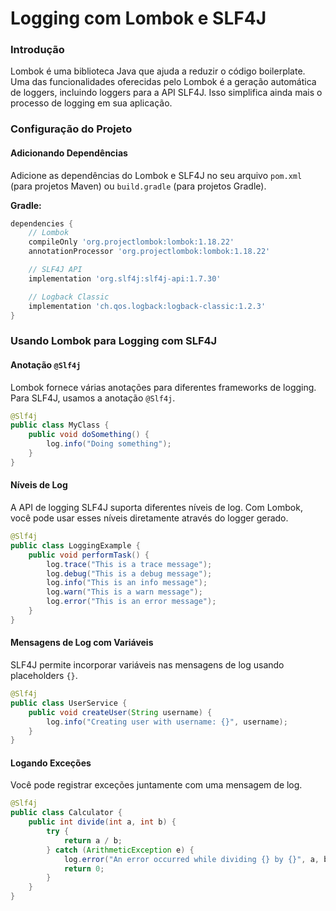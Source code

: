 # Logging com Lombok e SLF4J

### Introdução
Lombok é uma biblioteca Java que ajuda a reduzir o código boilerplate. Uma das funcionalidades oferecidas pelo Lombok é a geração automática de loggers, incluindo loggers para a API SLF4J. Isso simplifica ainda mais o processo de logging em sua aplicação.

### Configuração do Projeto

#### Adicionando Dependências
Adicione as dependências do Lombok e SLF4J no seu arquivo `pom.xml` (para projetos Maven) ou `build.gradle` (para projetos Gradle).

**Gradle:**

```groovy
dependencies {
    // Lombok
    compileOnly 'org.projectlombok:lombok:1.18.22'
    annotationProcessor 'org.projectlombok:lombok:1.18.22'

    // SLF4J API
    implementation 'org.slf4j:slf4j-api:1.7.30'

    // Logback Classic
    implementation 'ch.qos.logback:logback-classic:1.2.3'
}
```

###  Usando Lombok para Logging com SLF4J

#### Anotação `@Slf4j`
Lombok fornece várias anotações para diferentes frameworks de logging. Para SLF4J, usamos a anotação `@Slf4j`.

```java
@Slf4j
public class MyClass {
    public void doSomething() {
        log.info("Doing something");
    }
}
```

#### Níveis de Log
A API de logging SLF4J suporta diferentes níveis de log. Com Lombok, você pode usar esses níveis diretamente através do logger gerado.

```java
@Slf4j
public class LoggingExample {
    public void performTask() {
        log.trace("This is a trace message");
        log.debug("This is a debug message");
        log.info("This is an info message");
        log.warn("This is a warn message");
        log.error("This is an error message");
    }
}
```

#### Mensagens de Log com Variáveis
SLF4J permite incorporar variáveis nas mensagens de log usando placeholders `{}`.

```java
@Slf4j
public class UserService {
    public void createUser(String username) {
        log.info("Creating user with username: {}", username);
    }
}
```

#### Logando Exceções
Você pode registrar exceções juntamente com uma mensagem de log.

```java
@Slf4j
public class Calculator {
    public int divide(int a, int b) {
        try {
            return a / b;
        } catch (ArithmeticException e) {
            log.error("An error occurred while dividing {} by {}", a, b, e);
            return 0;
        }
    }
}
```